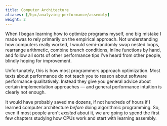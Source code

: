 ```yaml
---
title: Computer Architecture
aliases: [/hpc/analyzing-performance/assembly]
weight: 2
---
```


When I began learning how to optimize programs myself, one big mistake I made was to rely primarily on the empirical approach. Not understanding how computers really worked, I would semi-randomly swap nested loops, rearrange arithmetic, combine branch conditions, inline functions by hand, and follow all sorts of other performance tips I've heard from other people, blindly hoping for improvement.

Unfortunately, this is how most programmers approach optimization. Most texts about performance do not teach you to reason about software performance qualitatively. Instead they give you general advice about certain implementation approaches — and general performance intuition is clearly not enough.

It would have probably saved me dozens, if not hundreds of hours if I learned computer architecture *before* doing algorithmic programming. So, even if most people aren't *excited* about it, we are going to spend the first few chapters studying how CPUs work and start with learning assembly.

